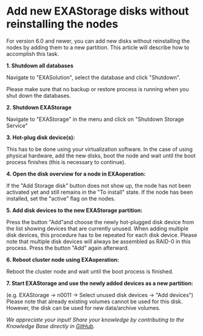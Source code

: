 # Add new EXAStorage disks without reinstalling the nodes 

For version 6.0 and newer, you can add new disks without reinstalling the nodes by adding them to a new partition. This article will describe how to accomplish this task.

**1. Shutdown all databases**

Navigate to "EXASolution", select the database and click "Shutdown". 

Please make sure that no backup or restore process is running when you shut down the databases. 

**2. Shutdown EXAStorage** 

Navigate to "EXAStorage" in the menu and click on "Shutdown Storage Service"

**3. Hot-plug disk device(s):**

This has to be done using your virtualization software. In the case of using physical hardware, add the new disks, boot the node and wait until the boot process finishes (this is necessary to continue).

**4. Open the disk overview for a node in EXAoperation:** 

If the "Add Storage disk" button does not show up, the node has not been activated yet and still remains in the "To install" state. If the node has been installed, set the "active" flag on the nodes.  

**5. Add disk devices to the new EXAStorage partition:**

Press the button "Add"and choose the newly hot-plugged disk device from the list showing devices that are currently unused. When adding multiple disk devices, this procedure has to be repeated for each disk device. Please note that multiple disk devices will always be assembled as RAID-0 in this process. Press the button "Add" again afterward.

**6. Reboot cluster node using EXAoperation:**

Reboot the cluster node and wait until the boot process is finished.

**7. Start EXAStorage and use the newly added devices as a new partition:**

(e.g. EXAStorage -> n0011 -> Select unused disk devices -> "Add devices") Please note that already existing volumes cannot be used for this disk. However, the disk can be used for new data/archive volumes.

*We appreciate your input! Share your knowledge by contributing to the Knowledge Base directly in [GitHub](https://github.com/exasol/public-knowledgebase).* 